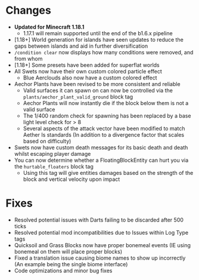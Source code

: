 # Changes

- **Updated for Minecraft 1.18.1**
  - 1.17.1 will remain supported until the end of the b1.6.x pipeline
- [1.18+] World generation for islands have seen updates to reduce the gaps between islands and aid in further diversification
- `/condition clear` now displays how many conditions were removed, and from whom
- [1.18+] Some presets have been added for superflat worlds
- All Swets now have their own custom colored particle effect
  - Blue Aerclouds also now have a custom colored effect
- Aechor Plants have been revised to be more consistent and reliable
  - Valid surfaces it can spawn on can now be controlled via the `plants/aechor_plant_valid_ground` block tag
  - Aechor Plants will now instantly die if the block below them is not a valid surface
  - The 1/400 random check for spawning has been replaced by a base light level check for > 8
  - Several aspects of the attack vector have been modified to match Aether Is standards (In addition to a divergence factor that scales based on difficulty)
- Swets now have custom death messages for its basic death and death whilst escaping player damage
- You can now determine whether a FloatingBlockEntity can hurt you via the `hurtable_floaters` block tag
  - Using this tag will give entities damages based on the strength of the block and vertical velocity upon impact

# Fixes

- Resolved potential issues with Darts failing to be discarded after 500 ticks
- Resolved potential mod incompatibilities due to Issues within Log Type tags
- Quicksoil and Grass Blocks now have proper bonemeal events (IE using bonemeal on them will place proper blocks)
- Fixed a translation issue causing biome names to show up incorrectly (An example being the single biome interface)
- Code optimizations and minor bug fixes
